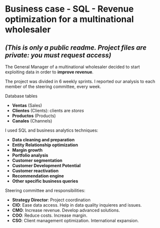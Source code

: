 # Business case - SQL - Revenue optimization for a multinational wholesaler


## *(This is only a public readme. Project files are private: you must request access)*


The General Manager of a multinational wholesaler decided to start exploiting data in order to **improve revenue**.

The project was divided in 6 weekly sprints. I reported our analysis to each member of the steering committee, every week.

Database tables
- **Ventas** (Sales)
- **Clientes** (Clients): clients are *stores*
- **Productos** (Products)
- **Canales** (Channels)

I used SQL and business analytics techniques:

- **Data cleaning and preparation**
- **Entity Relationship optimization**
- **Margin growth**
- **Portfolio analysis**
- **Customer segmentation**
- **Customer Development Potential**
- **Customer reactivation**
- **Recommendation engine**
- **Other specific business queries**

Steering committee and responsibilities:

- **Strategy Director**: Project coordination
- **CIO**: Ease data access. Help in data quality inquieres and issues.
- **CMO**: Increase revenue. Develop advanced solutions.
- **COO**: Reduce costs. Increase margin.
- **CSO**: Client management optimization. International expansion.
